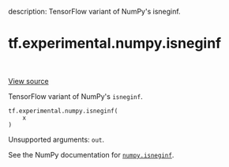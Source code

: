 description: TensorFlow variant of NumPy's isneginf.

<div itemscope itemtype="http://developers.google.com/ReferenceObject">
<meta itemprop="name" content="tf.experimental.numpy.isneginf" />
<meta itemprop="path" content="Stable" />
</div>

# tf.experimental.numpy.isneginf

<!-- Insert buttons and diff -->

<table class="tfo-notebook-buttons tfo-api nocontent" align="left">

</table>

<a target="_blank" href="/code/stable/tensorflow/python/ops/numpy_ops/np_math_ops.py">View source</a>



TensorFlow variant of NumPy's `isneginf`.

<pre class="devsite-click-to-copy prettyprint lang-py tfo-signature-link">
<code>tf.experimental.numpy.isneginf(
    x
)
</code></pre>



<!-- Placeholder for "Used in" -->

Unsupported arguments: `out`.

See the NumPy documentation for [`numpy.isneginf`](https://numpy.org/doc/1.16/reference/generated/numpy.isneginf.html).